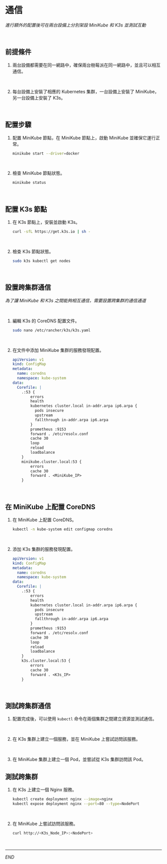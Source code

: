 # 通信

_進行額外的配置後可在兩台設備上分別架設 MiniKube 和 K3s 並測試互動_

<br>

## 前提條件

1. 兩台設備都需要在同一網路中，確保兩台樹莓派在同一網路中，並且可以相互通信。

<br>

2. 每台設備上安裝了相應的 Kubernetes 集群，一台設備上安裝了 MiniKube，另一台設備上安裝了 K3s。

<br>

## 配置步驟

1. 配置 MiniKube 節點，在 MiniKube 節點上，啟動 MiniKube 並確保它運行正常。

    ```bash
    minikube start --driver=docker
    ```

<br>

2. 檢查 MiniKube 節點狀態。

    ```bash
    minikube status
    ```

<br>

## 配置 K3s 節點

1. 在 K3s 節點上，安裝並啟動 K3s。

    ```bash
    curl -sfL https://get.k3s.io | sh -
    ```

<br>

2. 檢查 K3s 節點狀態。

    ```bash
    sudo k3s kubectl get nodes
    ```

<br>

## 設置跨集群通信

_為了讓 MiniKube 和 K3s 之間能夠相互通信，需要設置跨集群的通信通道_

<br>

1. 編輯 K3s 的 CoreDNS 配置文件。

    ```bash
    sudo nano /etc/rancher/k3s/k3s.yaml
    ```

<br>

2. 在文件中添加 MiniKube 集群的服務發現配置。

    ```yaml
    apiVersion: v1
    kind: ConfigMap
    metadata:
      name: coredns
      namespace: kube-system
    data:
      Corefile: |
        .:53 {
            errors
            health
            kubernetes cluster.local in-addr.arpa ip6.arpa {
              pods insecure
              upstream
              fallthrough in-addr.arpa ip6.arpa
            }
            prometheus :9153
            forward . /etc/resolv.conf
            cache 30
            loop
            reload
            loadbalance
        }
        minikube.cluster.local:53 {
            errors
            cache 30
            forward . <MiniKube_IP>
        }
    ```

<br>

## 在 MiniKube 上配置 CoreDNS

1. 在 MiniKube 上配置 CoreDNS。

    ```bash
    kubectl -n kube-system edit configmap coredns
    ```

<br>

2. 添加 K3s 集群的服務發現配置。

    ```yaml
    apiVersion: v1
    kind: ConfigMap
    metadata:
      name: coredns
      namespace: kube-system
    data:
      Corefile: |
        .:53 {
            errors
            health
            kubernetes cluster.local in-addr.arpa ip6.arpa {
              pods insecure
              upstream
              fallthrough in-addr.arpa ip6.arpa
            }
            prometheus :9153
            forward . /etc/resolv.conf
            cache 30
            loop
            reload
            loadbalance
        }
        k3s.cluster.local:53 {
            errors
            cache 30
            forward . <K3s_IP>
        }
    ```

<br>

## 測試跨集群通信

1. 配置完成後，可以使用 `kubectl` 命令在兩個集群之間建立資源並測試通信。

<br>

2. 在 K3s 集群上建立一個服務，並在 MiniKube 上嘗試訪問該服務。

<br>

3. 在 MiniKube 集群上建立一個 Pod，並嘗試從 K3s 集群訪問該 Pod。

## 測試跨集群

1. 在 K3s 上建立一個 Nginx 服務。

    ```bash
    kubectl create deployment nginx --image=nginx
    kubectl expose deployment nginx --port=80 --type=NodePort
    ```

<br>

2. 在 MiniKube 上嘗試訪問該服務。

    ```bash
    curl http://<K3s_Node_IP>:<NodePort>
    ```

<br>

___

_END_